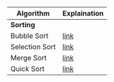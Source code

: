 Algorithm | Explaination 
------------ | ------------- 
**Sorting** | 
Bubble Sort | [link](https://foureyez.github.io/MyExperimentsWithJava/algo/bubble-sort)
Selection Sort | [link](https://foureyez.github.io/MyExperimentsWithJava/algo/selection-sort)
Merge Sort | [link](https://foureyez.github.io/MyExperimentsWithJava/algo/merge-sort)
Quick Sort | [link](https://foureyez.github.io/MyExperimentsWithJava/algo/quick-sort)
